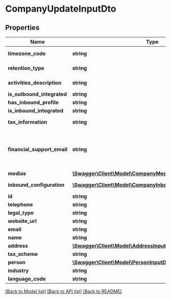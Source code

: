 # CompanyUpdateInputDto

## Properties
Name | Type | Description | Notes
------------ | ------------- | ------------- | -------------
**timezone_code** | **string** | Timezone; MaxLength: 50 | 
**retention_type** | **string** | RetentionType; MaxLength: 450 | [optional] 
**activities_description** | **string** | ActivitiesDescription; MaxLength: 450 | [optional] 
**is_outbound_integrated** | **string** | IsOutboundIntegrated | 
**has_inbound_profile** | **string** | HasInboundProfile | 
**is_inbound_integrated** | **string** | IsInboundIntegrated | [optional] 
**tax_information** | **string** | TaxInformation; MaxLength: 450 | [optional] 
**financial_support_email** | **string** | Email to be used to \&quot;reply\&quot; and email body when sending notification emails; MaxLength: 200 | [optional] 
**medias** | [**\Swagger\Client\Model\CompanyMediaInputDto[]**](CompanyMediaInputDto.md) | Medias | [optional] 
**inbound_configuration** | [**\Swagger\Client\Model\CompanyInboundConfigurationInputDto**](CompanyInboundConfigurationInputDto.md) | Inbound configuration | [optional] 
**id** | **string** |  | [optional] 
**telephone** | **string** |  | [optional] 
**legal_type** | **string** |  | [optional] 
**website_url** | **string** |  | [optional] 
**email** | **string** |  | [optional] 
**name** | **string** |  | [optional] 
**address** | [**\Swagger\Client\Model\AddressInputDto**](AddressInputDto.md) |  | [optional] 
**tax_scheme** | **string** |  | [optional] 
**person** | [**\Swagger\Client\Model\PersonInputDto**](PersonInputDto.md) |  | [optional] 
**industry** | **string** |  | [optional] 
**language_code** | **string** |  | [optional] 

[[Back to Model list]](../README.md#documentation-for-models) [[Back to API list]](../README.md#documentation-for-api-endpoints) [[Back to README]](../README.md)


